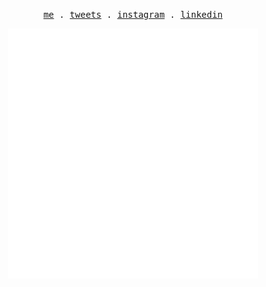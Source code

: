 <p align="center">
  <samp>
    <a href="https://bence.codes">me</a> .
    <a href="https://twitter.com/bencetxt">tweets</a> .
    <a href="https://instagram.com/bence.jpeg">instagram</a> .
    <a href="https://www.linkedin.com/in/bencepdf/">linkedin</a>
  </samp>
</p>

<div align="center">
    <img src="README.svg" width="400" height="400" alt="css-in-readme">
</div>

<!--
**Beenyaa/Beenyaa** is a ✨ _special_ ✨ repository because its `README.md` (this file) appears on your GitHub profile.

Here are some ideas to get you started:

- 🔭 I’m currently working on ...
- 🌱 I’m currently learning ...
- 👯 I’m looking to collaborate on ...
- 🤔 I’m looking for help with ...
- 💬 Ask me about ...
- 📫 How to reach me: ...
- 😄 Pronouns: ...
- ⚡ Fun fact: ...
-->
